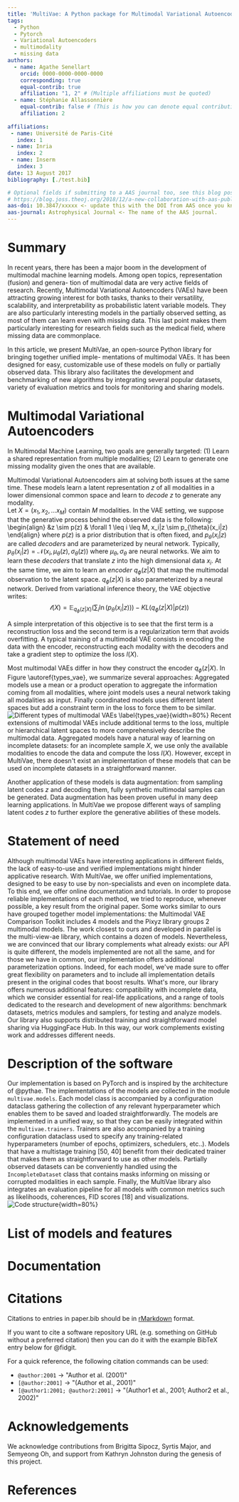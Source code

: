 ```yaml
---
title: 'MultiVae: A Python package for Multimodal Variational Autoencoders on Partial Datasets '
tags:
  - Python
  - Pytorch
  - Variational Autoencoders
  - multimodality
  - missing data
authors:
  - name: Agathe Senellart
    orcid: 0000-0000-0000-0000
    corresponding: true
    equal-contrib: true
    affiliation: "1, 2" # (Multiple affiliations must be quoted)
  - name: Stéphanie Allassonnière
    equal-contrib: false # (This is how you can denote equal contributions between multiple authors)
    affiliation: 2
  
affiliations:
 - name: Université de Paris-Cité
   index: 1
 - name: Inria
   index: 2
 - name: Inserm
   index: 3
date: 13 August 2017
bibliography: [./test.bib]

# Optional fields if submitting to a AAS journal too, see this blog post:
# https://blog.joss.theoj.org/2018/12/a-new-collaboration-with-aas-publishing
aas-doi: 10.3847/xxxxx <- update this with the DOI from AAS once you know it.
aas-journal: Astrophysical Journal <- The name of the AAS journal.
---
```


# Summary

In recent years, there has been a major boom in the development of multimodal
machine learning models. Among open topics, representation (fusion) and genera-
tion of multimodal data are very active fields of research. Recently, Multimodal
Variational Autoencoders (VAEs) have been attracting growing interest for both tasks, thanks
to their versatility, scalability, and interpretability as probabilistic latent variable
models. They are also particularly interesting models in the partially observed
setting, as most of them can learn even with missing data. 
This last point makes them particularly interesting for research fields such as the medical field, where missing data are commonplace.

In this article, we present
MultiVae, an open-source Python library for bringing together unified imple-
mentations of multimodal VAEs. It has been designed
for easy, customizable use of these models on fully or partially observed data. This
library also facilitates the development and benchmarking of new algorithms by integrating
several popular datasets, variety of evaluation metrics and tools for monitoring and
sharing models. 

# Multimodal Variational Autoencoders
In Multimodal Machine Learning, two goals are generally targeted:
(1) Learn a shared representation from multiple modalities;
(2) Learn to generate one missing modality given the ones that are available.

Multimodal Variational Autoencoders aim at solving both issues at the same time. These models learn a latent representation $z$ of all modalities in a lower dimensional common space and learn to *decode* $z$ to generate any modality.  
Let $X = (x_1, x_2, ... x_M)$ contain $M$ modalities. In the VAE setting, we suppose that the generative process behind the observed data is the following:
\begin{align}
&z \sim p(z)
& \forall 1 \leq i \leq M, x_i|z \sim p_{\theta}(x_i|z)
\end{align}
where $p(z)$ is a prior distribution that is often fixed, and $p_{\theta}(x_i|z)$ are called *decoders* and are parameterized by neural network. 
Typically, $p_{\theta}(x_i|z) = \mathcal{N}(x_i, \mu_{\theta}(z), \sigma_{\theta}(z))$ where $\mu_{\theta}, \sigma_{\theta}$ are neural networks.
We aim to learn these *decoders* that translate $z$ into the high dimensional data $x_i$. At the same time, we aim to learn an *encoder* $q_{\phi}(z|X)$ that map the multimodal observation to the latent space. $q_{\phi}(z|X)$ is also parameterized by a neural network. 
Derived from variational inference theory, the VAE objective writes:
$$\mathcal{l}(X) =  \mathbb{E}_{q_\phi(z|X)}\left( \sum_i \ln(p_{\theta}(x_i|z)) \right) - KL(q_{\phi}(z|X)|p(z))$$

A simple interpretation of this objective is to see that the first term is a reconstruction loss and the second term is a regularization term that avoids overfitting. A typical training of a multimodal VAE consists in encoding the data with the encoder, reconstructing each modality with the decoders and take a gradient step to optimize the loss $l(X)$. 

Most multimodal VAEs differ in how they construct the encoder $q_{\phi}(z|X)$. In Figure \autoref{types_vae}, we summarize several approaches:
Aggregated models use a mean or a product operation to aggregate the information coming from all modalities, where joint models uses a neural network taking all modalities as input. Finally coordinated models uses different latent spaces but add a constraint term in the loss to force them to be similar. 
![Different types of multimodal VAEs \label{types_vae}](mvae_models_diagrams.png){width=80%}
Recent extensions of multimodal VAEs include additional terms to the loss, multiple or hierarchical latent spaces to more comprehensively describe the multimodal data. Aggregated models have a natural way of learning on incomplete datasets: for an incomplete sample $X$, we use only the available modalities to encode the data and compute the loss $l(X)$. However, except in MultiVae, there doesn't exist an implementation of these models that can be used on incomplete datasets in a straightforward manner. 

Another application of these models is data augmentation: from sampling latent codes $z$ and decoding them, fully synthetic multimodal samples can be generated. Data augmentation has been proven useful in many deep learning applications. In MultiVae we propose different ways of sampling latent codes $z$ to further explore the generative abilities of these models. 

# Statement of need

Although multimodal VAEs have interesting applications in different fields, the lack of easy-to-use and verified implementations might hinder 
applicative research. With MultiVae, we offer unified implementations, designed to be easy to use by non-specialists and even on incomplete data. To this end, we offer online documentation and tutorials. In order to propose reliable implementations of each method, we tried to reproduce, whenever possible, a key result from the original paper. 
Some works similar to ours have grouped together model implementations: the Multimodal VAE Comparison Toolkit includes 4 models and the Pixyz library groups 2 multimodal models. The work closest to ours and developed in parallel is the multi-view-ae library, which contains a dozen of models. Nevertheless, we are convinced that our library complements what already exists: our API is quite different, the models implemented are not all the same, and for those we have in common, our implementation offers additional parameterization options. Indeed, for each model, we've made sure to offer great flexibility on parameters and to include all implementation details present in the original codes that boost results. What's more, our library offers numerous additional features: compatibility with incomplete data, which we consider essential for real-life applications, and a range of tools dedicated to the research and development of new algorithms: benchmark datasets, metrics modules and samplers, for testing and analyze models. Our library also supports distributed training and straightforward model sharing via HuggingFace Hub. 
In this way, our work complements existing work and addresses different needs. 

# Description of the software


 Our implementation is based on PyTorch and is inspired by the architecture
of @pythae. The implementations of the models
are collected in the module `multivae.models`. Each model class is accompanied by a configuration dataclass gathering the collection of any relevant hyperparameter which enables them to be saved and loaded straightforwardly. The models are
implemented in a unified way, so that they can be easily integrated within the `multivae.trainers`.
Trainers are also accompanied by a training configuration dataclass used
to specify any training-related hyperparameters (number of epochs, optimizers, schedulers, etc..).
Models that have a multistage training [50, 40] benefit from their dedicated trainer that makes
them as straightforward to use as other models. Partially observed datasets can be
conveniently handled using the `IncompleteDataset` class that contains masks informing on missing
or corrupted modalities in each sample. Finally, the MultiVae library also integrates an evaluation
pipeline for all models with common metrics such as likelihoods, coherences, FID scores [18] and
visualizations. 
![Code structure](code_structure.png){width=80%}

# List of models and features

# Documentation


# Citations

Citations to entries in paper.bib should be in
[rMarkdown](http://rmarkdown.rstudio.com/authoring_bibliographies_and_citations.html)
format.

If you want to cite a software repository URL (e.g. something on GitHub without a preferred
citation) then you can do it with the example BibTeX entry below for @fidgit.

For a quick reference, the following citation commands can be used:
- `@author:2001`  ->  "Author et al. (2001)"
- `[@author:2001]` -> "(Author et al., 2001)"
- `[@author1:2001; @author2:2001]` -> "(Author1 et al., 2001; Author2 et al., 2002)"


# Acknowledgements

We acknowledge contributions from Brigitta Sipocz, Syrtis Major, and Semyeong
Oh, and support from Kathryn Johnston during the genesis of this project.

# References

